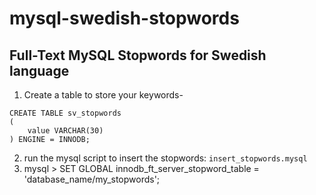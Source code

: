 # mysql-swedish-stopwords

## Full-Text MySQL Stopwords for Swedish language

1. Create a table to store your keywords-

```
CREATE TABLE sv_stopwords
(
    value VARCHAR(30)
) ENGINE = INNODB;
```

2. run the mysql script to insert the stopwords: `insert_stopwords.mysql`
3. mysql > SET GLOBAL innodb_ft_server_stopword_table = 'database_name/my_stopwords';
